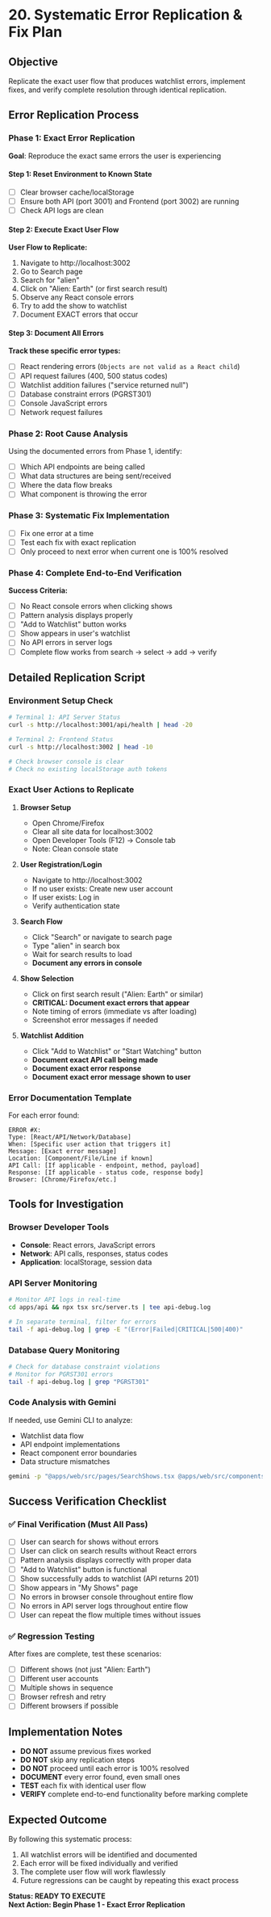 # 20. Systematic Error Replication & Fix Plan

## Objective
Replicate the exact user flow that produces watchlist errors, implement fixes, and verify complete resolution through identical replication.

## Error Replication Process

### Phase 1: Exact Error Replication
**Goal**: Reproduce the exact same errors the user is experiencing

#### Step 1: Reset Environment to Known State
- [ ] Clear browser cache/localStorage
- [ ] Ensure both API (port 3001) and Frontend (port 3002) are running
- [ ] Check API logs are clean

#### Step 2: Execute Exact User Flow
**User Flow to Replicate:**
1. Navigate to http://localhost:3002
2. Go to Search page 
3. Search for "alien"
4. Click on "Alien: Earth" (or first search result)
5. Observe any React console errors
6. Try to add the show to watchlist
7. Document EXACT errors that occur

#### Step 3: Document All Errors
**Track these specific error types:**
- [ ] React rendering errors (`Objects are not valid as a React child`)
- [ ] API request failures (400, 500 status codes)
- [ ] Watchlist addition failures ("service returned null")
- [ ] Database constraint errors (PGRST301)
- [ ] Console JavaScript errors
- [ ] Network request failures

### Phase 2: Root Cause Analysis
Using the documented errors from Phase 1, identify:
- [ ] Which API endpoints are being called
- [ ] What data structures are being sent/received
- [ ] Where the data flow breaks
- [ ] What component is throwing the error

### Phase 3: Systematic Fix Implementation
- [ ] Fix one error at a time
- [ ] Test each fix with exact replication
- [ ] Only proceed to next error when current one is 100% resolved

### Phase 4: Complete End-to-End Verification
**Success Criteria:**
- [ ] No React console errors when clicking shows
- [ ] Pattern analysis displays properly
- [ ] "Add to Watchlist" button works
- [ ] Show appears in user's watchlist
- [ ] No API errors in server logs
- [ ] Complete flow works from search → select → add → verify

## Detailed Replication Script

### Environment Setup Check
```bash
# Terminal 1: API Server Status
curl -s http://localhost:3001/api/health | head -20

# Terminal 2: Frontend Status  
curl -s http://localhost:3002 | head -10

# Check browser console is clear
# Check no existing localStorage auth tokens
```

### Exact User Actions to Replicate
1. **Browser Setup**
   - Open Chrome/Firefox
   - Clear all site data for localhost:3002
   - Open Developer Tools (F12) → Console tab
   - Note: Clean console state

2. **User Registration/Login**
   - Navigate to http://localhost:3002
   - If no user exists: Create new user account
   - If user exists: Log in
   - Verify authentication state

3. **Search Flow**
   - Click "Search" or navigate to search page
   - Type "alien" in search box
   - Wait for search results to load
   - **Document any errors in console**

4. **Show Selection**
   - Click on first search result ("Alien: Earth" or similar)
   - **CRITICAL: Document exact errors that appear**
   - Note timing of errors (immediate vs after loading)
   - Screenshot error messages if needed

5. **Watchlist Addition**
   - Click "Add to Watchlist" or "Start Watching" button
   - **Document exact API call being made**
   - **Document exact error response**
   - **Document exact error message shown to user**

### Error Documentation Template
For each error found:
```
ERROR #X:
Type: [React/API/Network/Database]
When: [Specific user action that triggers it]
Message: [Exact error message]
Location: [Component/File/Line if known]
API Call: [If applicable - endpoint, method, payload]
Response: [If applicable - status code, response body]
Browser: [Chrome/Firefox/etc.]
```

## Tools for Investigation

### Browser Developer Tools
- **Console**: React errors, JavaScript errors
- **Network**: API calls, responses, status codes
- **Application**: localStorage, session data

### API Server Monitoring
```bash
# Monitor API logs in real-time
cd apps/api && npx tsx src/server.ts | tee api-debug.log

# In separate terminal, filter for errors
tail -f api-debug.log | grep -E "(Error|Failed|CRITICAL|500|400)"
```

### Database Query Monitoring
```bash
# Check for database constraint violations
# Monitor for PGRST301 errors
tail -f api-debug.log | grep "PGRST301"
```

### Code Analysis with Gemini
If needed, use Gemini CLI to analyze:
- Watchlist data flow
- API endpoint implementations
- React component error boundaries
- Data structure mismatches

```bash
gemini -p "@apps/web/src/pages/SearchShows.tsx @apps/web/src/components/PatternAnalysis.tsx @apps/api/src/routes/watchlist-v2.ts @apps/api/src/services/WatchlistService.ts Analyze the complete data flow from clicking a show in search results to adding it to watchlist. Identify where errors could occur and what data structure mismatches exist."
```

## Success Verification Checklist

### ✅ Final Verification (Must All Pass)
- [ ] User can search for shows without errors
- [ ] User can click on search results without React errors  
- [ ] Pattern analysis displays correctly with proper data
- [ ] "Add to Watchlist" button is functional
- [ ] Show successfully adds to watchlist (API returns 201)
- [ ] Show appears in "My Shows" page
- [ ] No errors in browser console throughout entire flow
- [ ] No errors in API server logs throughout entire flow
- [ ] User can repeat the flow multiple times without issues

### ✅ Regression Testing
After fixes are complete, test these scenarios:
- [ ] Different shows (not just "Alien: Earth")
- [ ] Different user accounts
- [ ] Multiple shows in sequence
- [ ] Browser refresh and retry
- [ ] Different browsers if possible

## Implementation Notes

- **DO NOT** assume previous fixes worked
- **DO NOT** skip any replication steps
- **DO NOT** proceed until each error is 100% resolved
- **DOCUMENT** every error found, even small ones
- **TEST** each fix with identical user flow
- **VERIFY** complete end-to-end functionality before marking complete

## Expected Outcome

By following this systematic process:
1. All watchlist errors will be identified and documented
2. Each error will be fixed individually and verified
3. The complete user flow will work flawlessly
4. Future regressions can be caught by repeating this exact process

**Status: READY TO EXECUTE**  
**Next Action: Begin Phase 1 - Exact Error Replication**